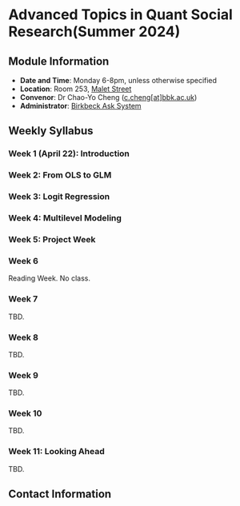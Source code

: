 # Advanced Topics in Quant Social Research\(Summer 2024)

## Module Information

- **Date and Time**: Monday 6-8pm, unless otherwise specified
- **Location**: Room 253, [Malet Street](https://maps.app.goo.gl/YMYvCRvA3WrSc4Dk9)
- **Convenor**: Dr Chao-Yo Cheng ([c.cheng[at]bbk.ac.uk](mailto:c.cheng@bbk.ac.uk))
- **Administrator**: [Birkbeck Ask System](https://www.bbk.ac.uk/ask)

## Weekly Syllabus

### Week 1 (April 22): Introduction

### Week 2: From OLS to GLM

### Week 3: Logit Regression

### Week 4: Multilevel Modeling

### Week 5: Project Week

### Week 6

Reading Week. No class.

### Week 7 

TBD.

### Week 8

TBD.

### Week 9 

TBD.

### Week 10 

TBD.

### Week 11: Looking Ahead 

TBD.

## Contact Information

